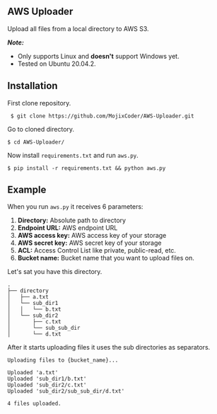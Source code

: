 ## AWS Uploader  
Upload all files from a local directory to AWS S3.  

***Note:***

 - Only supports Linux and **doesn't** support Windows yet.
 - Tested on Ubuntu 20.04.2.
 

 ## Installation
First clone repository.  

	 $ git clone https://github.com/MojixCoder/AWS-Uploader.git 
Go to cloned directory.  

    $ cd AWS-Uploader/  
Now install `requirements.txt` and run `aws.py`.

    $ pip install -r requirements.txt && python aws.py

 ## Example
When you run `aws.py`  it receives 6 parameters:

 1. **Directory:** Absolute path to directory
 2. **Endpoint URL:** AWS endpoint URL
 3. **AWS access key:** AWS access key of your storage
 4. **AWS secret key:**  AWS secret key of your storage
 5. **ACL:** Access Control List like private, public-read, etc.
 6. **Bucket name:** Bucket name that you want to upload files on.  

Let's sat you have this directory.   

    .
    ├── directory
	│   ├── a.txt
	│   └── sub_dir1
	│   │   └── b.txt
	│   └── sub_dir2
	│       ├── c.txt
	│       └── sub_sub_dir
	│	    └── d.txt

After it starts uploading files it uses the sub directories as separators.  

    Uploading files to {bucket_name}...

	Uploaded 'a.txt'
	Uploaded 'sub_dir1/b.txt'
	Uploaded 'sub_dir2/c.txt'
	Uploaded 'sub_dir2/sub_sub_dir/d.txt'
	
	4 files uploaded.
  
